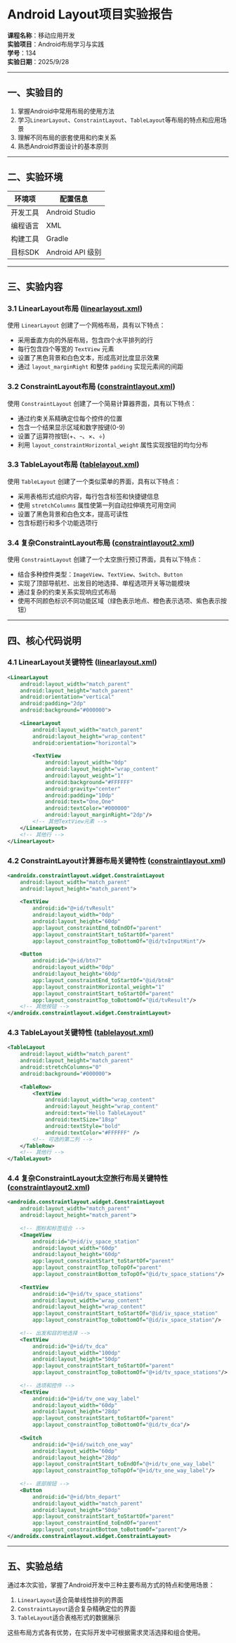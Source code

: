 # Android Layout项目实验报告

**课程名称**：移动应用开发  
**实验项目**：Android布局学习与实践  
**学号**：134  
**实验日期**：2025/9/28

---

## 一、实验目的

1. 掌握Android中常用布局的使用方法
2. 学习`LinearLayout`、`ConstraintLayout`、`TableLayout`等布局的特点和应用场景
3. 理解不同布局的嵌套使用和约束关系
4. 熟悉Android界面设计的基本原则

---

## 二、实验环境

| 环境项     | 配置信息             |
|------------|----------------------|
| 开发工具   | Android Studio       |
| 编程语言   | XML                  |
| 构建工具   | Gradle               |
| 目标SDK    | Android API 级别     |

---

## 三、实验内容

### 3.1 LinearLayout布局 ([linearlayout.xml](file://D:\data\android_project\layout\src\main\res\layout\linearlayout.xml))

使用 `LinearLayout` 创建了一个网格布局，具有以下特点：
- 采用垂直方向的外层布局，包含四个水平排列的行
- 每行包含四个等宽的 `TextView` 元素
- 设置了黑色背景和白色文本，形成高对比度显示效果
- 通过 `layout_marginRight` 和整体 `padding` 实现元素间的间距

### 3.2 ConstraintLayout布局 ([constraintlayout.xml](file://D:\data\android_project\layout\src\main\res\layout\constraintlayout.xml))

使用 `ConstraintLayout` 创建了一个简易计算器界面，具有以下特点：
- 通过约束关系精确定位每个控件的位置
- 包含一个结果显示区域和数字按键(0-9)
- 设置了运算符按钮(+、-、×、÷)
- 利用 `layout_constraintHorizontal_weight` 属性实现按钮的均匀分布

### 3.3 TableLayout布局 ([tablelayout.xml](file://D:\data\android_project\layout\src\main\res\layout\tablelayout.xml))

使用 `TableLayout` 创建了一个类似菜单的界面，具有以下特点：
- 采用表格形式组织内容，每行包含标签和快捷键信息
- 使用 `stretchColumns` 属性使第一列自动拉伸填充可用空间
- 设置了黑色背景和白色文本，提高可读性
- 包含标题行和多个功能选项行

### 3.4 复杂ConstraintLayout布局 ([constraintlayout2.xml](file://D:\data\android_project\layout\src\main\res\layout\constraintlayout2.xml))

使用 `ConstraintLayout` 创建了一个太空旅行预订界面，具有以下特点：
- 结合多种控件类型：`ImageView`、`TextView`、`Switch`、`Button`
- 实现了顶部导航栏、出发目的地选择、单程选项开关等功能模块
- 通过复杂的约束关系实现响应式布局
- 使用不同颜色标识不同功能区域（绿色表示地点、橙色表示选项、紫色表示按钮）

---

## 四、核心代码说明

### 4.1 LinearLayout关键特性 ([linearlayout.xml](file://D:\data\android_project\layout\src\main\res\layout\linearlayout.xml))
```xml
<LinearLayout
    android:layout_width="match_parent"
    android:layout_height="match_parent"
    android:orientation="vertical"
    android:padding="2dp"
    android:background="#000000">
    
    <LinearLayout
        android:layout_width="match_parent"
        android:layout_height="wrap_content"
        android:orientation="horizontal">
        
        <TextView
            android:layout_width="0dp"
            android:layout_height="wrap_content"
            android:layout_weight="1"
            android:background="#FFFFFF"
            android:gravity="center"
            android:padding="10dp"
            android:text="One,One"
            android:textColor="#000000"
            android:layout_marginRight="2dp"/>
        <!-- 其他TextView元素 -->
    </LinearLayout>
    <!-- 其他行 -->
</LinearLayout>
```


### 4.2 ConstraintLayout计算器布局关键特性 ([constraintlayout.xml](file://D:\data\android_project\layout\src\main\res\layout\constraintlayout.xml))
```xml
<androidx.constraintlayout.widget.ConstraintLayout
    android:layout_width="match_parent"
    android:layout_height="match_parent">
    
    <TextView
        android:id="@+id/tvResult"
        android:layout_width="0dp"
        android:layout_height="60dp"
        app:layout_constraintEnd_toEndOf="parent"
        app:layout_constraintStart_toStartOf="parent"
        app:layout_constraintTop_toBottomOf="@id/tvInputHint"/>
        
    <Button
        android:id="@+id/btn7"
        android:layout_width="0dp"
        android:layout_height="60dp"
        app:layout_constraintEnd_toStartOf="@id/btn8"
        app:layout_constraintHorizontal_weight="1"
        app:layout_constraintStart_toStartOf="parent"
        app:layout_constraintTop_toBottomOf="@id/tvResult"/>
    <!-- 其他按钮 -->
</androidx.constraintlayout.widget.ConstraintLayout>
```


### 4.3 TableLayout关键特性 ([tablelayout.xml](file://D:\data\android_project\layout\src\main\res\layout\tablelayout.xml))
```xml
<TableLayout
    android:layout_width="match_parent"
    android:layout_height="match_parent"
    android:stretchColumns="0"
    android:background="#000000">
    
    <TableRow>
        <TextView
            android:layout_width="wrap_content"
            android:layout_height="wrap_content"
            android:text="Hello TableLayout"
            android:textSize="18sp"
            android:textStyle="bold"
            android:textColor="#FFFFFF" />
        <!-- 可选的第二列 -->
    </TableRow>
    <!-- 其他行 -->
</TableLayout>
```


### 4.4 复杂ConstraintLayout太空旅行布局关键特性 ([constraintlayout2.xml](file://D:\data\android_project\layout\src\main\res\layout\constraintlayout2.xml))
```xml
<androidx.constraintlayout.widget.ConstraintLayout
    android:layout_width="match_parent"
    android:layout_height="match_parent">
    
    <!-- 图标和标签组合 -->
    <ImageView
        android:id="@+id/iv_space_station"
        android:layout_width="60dp"
        android:layout_height="60dp"
        app:layout_constraintStart_toStartOf="parent"
        app:layout_constraintTop_toTopOf="parent"
        app:layout_constraintBottom_toTopOf="@id/tv_space_stations"/>
        
    <TextView
        android:id="@+id/tv_space_stations"
        android:layout_width="wrap_content"
        android:layout_height="wrap_content"
        app:layout_constraintStart_toStartOf="@id/iv_space_station"
        app:layout_constraintTop_toBottomOf="@id/iv_space_station"/>
        
    <!-- 出发和目的地选择 -->
    <TextView
        android:id="@+id/tv_dca"
        android:layout_width="100dp"
        android:layout_height="50dp"
        app:layout_constraintStart_toStartOf="parent"
        app:layout_constraintTop_toBottomOf="@+id/tv_space_stations"/>
        
    <!-- 选项和控件 -->
    <TextView
        android:id="@+id/tv_one_way_label"
        android:layout_width="60dp"
        android:layout_height="28dp"
        app:layout_constraintStart_toStartOf="parent"
        app:layout_constraintTop_toBottomOf="@id/tv_dca"/>
        
    <Switch
        android:id="@+id/switch_one_way"
        android:layout_width="60dp"
        android:layout_height="28dp"
        app:layout_constraintStart_toEndOf="@+id/tv_one_way_label"
        app:layout_constraintTop_toTopOf="@+id/tv_one_way_label"/>
        
    <!-- 底部按钮 -->
    <Button
        android:id="@+id/btn_depart"
        android:layout_width="match_parent"
        android:layout_height="50dp"
        app:layout_constraintStart_toStartOf="parent"
        app:layout_constraintEnd_toEndOf="parent"
        app:layout_constraintBottom_toBottomOf="parent"/>
</androidx.constraintlayout.widget.ConstraintLayout>
```


---

## 五、实验总结

通过本次实验，掌握了Android开发中三种主要布局方式的特点和使用场景：
1. `LinearLayout`适合简单线性排列的界面
2. `ConstraintLayout`适合复杂精确定位的界面
3. `TableLayout`适合表格形式的数据展示

这些布局方式各有优势，在实际开发中可根据需求灵活选择和组合使用。